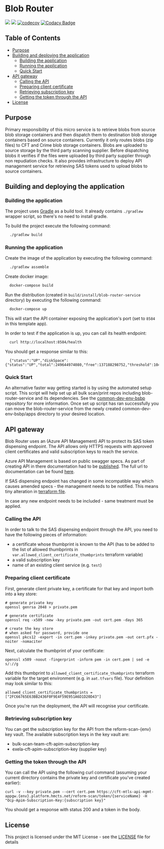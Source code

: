 # Blob Router

![](https://github.com/hmcts/blob-router-service/workflows/CI/badge.svg)
[![](https://github.com/hmcts/blob-router-service/workflows/Publish%20Swagger%20Specs/badge.svg)](https://hmcts.github.io/reform-api-docs/swagger.html?url=https://hmcts.github.io/reform-api-docs/specs/blob-router-service.json)
[![codecov](https://codecov.io/gh/hmcts/blob-router-service/branch/master/graph/badge.svg)](https://codecov.io/gh/hmcts/blob-router-service)
[![Codacy Badge](https://api.codacy.com/project/badge/Grade/c99af8bcd53947deb32e8f0a7c500676)](https://www.codacy.com/manual/HMCTS/blob-router-service)

## Table of Contents

* [Purpose](#Purpose)
* [Building and deploying the application](#building-and-deploying-the-application)
  * [Building the application](#building-the-application)
  * [Running the application](#running-the-application)
  * [Quick Start](#quick-start)
* [API gateway](#api-gateway)
  * [Calling the API](#calling-the-api)
  * [Preparing client certificate](#preparing-client-certificate)
  * [Retrieving subscription key](#retrieving-subscription-key)
  * [Getting the token through the API](#getting-the-token-through-the-api)
* [License](#license)

## Purpose

Primary responsibility of this micro service is to retrieve blobs from source blob storage containers and then dispatch
them to destination blob storage containers based on source containers.
Currently it only routes blobs (zip files) to CFT and Crime blob storage containers. Blobs are uploaded to source storage
by the third party scanning supplier.
Before dispatching blobs it verifies if the files were uploaded by third party supplier through non repudiation checks.
It also provides infrastructure to deploy API management service for retrieving SAS tokens used to upload blobs to source
containers.

## Building and deploying the application

### Building the application

The project uses [Gradle](https://gradle.org) as a build tool. It already contains
`./gradlew` wrapper script, so there's no need to install gradle.

To build the project execute the following command:

```bash
  ./gradlew build
```

### Running the application

Create the image of the application by executing the following command:

```bash
  ./gradlew assemble
```

Create docker image:

```bash
  docker-compose build
```

Run the distribution (created in `build/install/blob-router-service` directory)
by executing the following command:

```bash
  docker-compose up
```

This will start the API container exposing the application's port
(set to `8584` in this template app).

In order to test if the application is up, you can call its health endpoint:

```bash
  curl http://localhost:8584/health
```

You should get a response similar to this:

```
  {"status":"UP","diskSpace":{"status":"UP","total":249644974080,"free":137188298752,"threshold":10485760}}
```

### Quick Start
An alternative faster way getting started is by using the automated setup script. This script will help set up all
bulk scan/print repos including blob-router-service and its dependencies.
See the [common-dev-env-bsbp](https://github.com/hmcts/common-dev-env-bsbp) repository for more information.
Once set up script has ran successfully you can move the blob-router-service from the newly created
common-dev-env-bsbp/apps directory to your desired location.

## API gateway

Blob Router uses an (Azure API Management) API to protect its SAS token dispensing endpoint.
The API allows only HTTPS requests with approved client certificates and valid subscription keys to reach
the service.

Azure API Management is based on public swagger specs.
As part of creating API in there documentation had to be [published](.github/workflows/publish-openapi.yaml).
The full url to documentation can be found [here](https://github.com/hmcts/cnp-api-docs/blob/master/docs/specs/blob-router-service.json).

If SAS dispensing endpoint has changed in some incompatible way which causes amended specs - the management needs to be notified.
This means tiny alteration in [terraform file](infrastructure/cft-api-mgmt.tf).

In case any new endpoint needs to be included - same treatment must be applied.

### Calling the API

In order to talk to the SAS dispensing endpoint through the API, you need to have the following pieces
of information:

- a certificate whose thumbprint is known to the API (has to be added to the list of allowed thumbprints in `var.allowed_client_certificate_thumbprints` terraform variable)
- a valid subscription key
- name of an existing client service (e.g. `test`)

### Preparing client certificate

First, generate client private key, a certificate for that key and import both into a key store:

```
# generate private key
openssl genrsa 2048 > private.pem

# generate certificate
openssl req -x509 -new -key private.pem -out cert.pem -days 365

# create the key store
# when asked for password, provide one
openssl pkcs12 -export -in cert.pem -inkey private.pem -out cert.pfx -noiter -nomaciter
```

Next, calculate the thumbprint of your certificate:

```
openssl x509 -noout -fingerprint -inform pem -in cert.pem | sed -e s/://g
```

Add this thumbprint to `allowed_client_certificate_thumbprints` terraform variable for the target environment (e.g. in `aat.tfvars` file). Your definition may look similar to this:

```
allowed_client_certificate_thumbprints = ["2FC66765E63BB2436F0F9E4F59E951A6D1D20D43"]
```

Once you're run the deployment, the API will recognise your certificate.

### Retrieving subscription key

You can get the subscription key for the API from the reform-scan-{env} key vault.
The available subscription keys in the key vault are:
  - bulk-scan-team-cft-apim-subscription-key
  - exela-cft-apim-subscription-key (supplier key)


### Getting the token through the API

You can call the API using the following curl command (assuming your current directory contains the private key
and certificate you've created earlier):

```
curl -v --key private.pem --cert cert.pem https://cft-mtls-api-mgmt-appgw.{env}.platform.hmcts.net/reform-scan/token/{serviceName} -H "Ocp-Apim-Subscription-Key:{subscription key}"
```

You should get a response with status 200 and a token in the body.

## License

This project is licensed under the MIT License - see the [LICENSE](LICENSE) file for details

